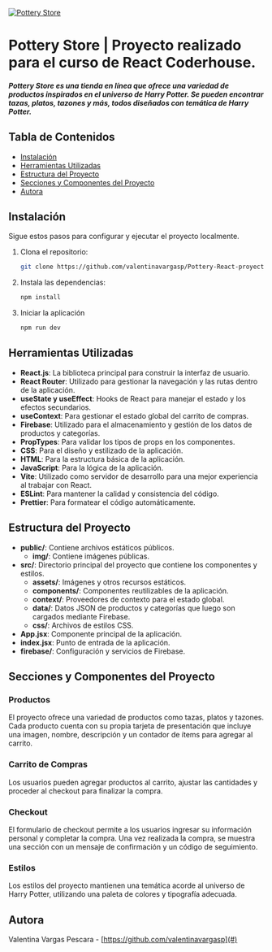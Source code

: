 [![Pottery Store](https://firebasestorage.googleapis.com/v0/b/pottery-e-commerce-d6db2.appspot.com/o/potery-store.png?alt=media&token=b14ed33b-66b2-4699-9e7f-6167515fca0c "Pottery Store")](http://gs://pottery-e-commerce-d6db2.appspot.com/potery-store.png "Pottery Store")

# **Pottery Store** | Proyecto realizado para el curso de React Coderhouse.
##### Pottery Store es una tienda en línea que ofrece una variedad de productos inspirados en el universo de Harry Potter. Se pueden encontrar tazas, platos, tazones y más, todos diseñados con temática de Harry Potter.
## Tabla de Contenidos

- [Instalación](#instalación)
- [Herramientas Utilizadas](#herramientas-utilizadas)
- [Estructura del Proyecto](#estructura-del-proyecto)
- [Secciones y Componentes del Proyecto](#secciones-y-componentes-del-proyecto)
- [Autora](#autora)


## Instalación

Sigue estos pasos para configurar y ejecutar el proyecto localmente.

1. Clona el repositorio:

    ```sh
    git clone https://github.com/valentinavargasp/Pottery-React-proyect
    ```

2. Instala las dependencias:

    ```sh
    npm install
    ```

3. Iniciar la aplicación

    ```sh
    npm run dev
    ```
## Herramientas Utilizadas

- **React.js**: La biblioteca principal para construir la interfaz de usuario.
- **React Router**: Utilizado para gestionar la navegación y las rutas dentro de la aplicación.
- **useState y useEffect**: Hooks de React para manejar el estado y los efectos secundarios.
- **useContext**: Para gestionar el estado global del carrito de compras.
- **Firebase**: Utilizado para el almacenamiento y gestión de los datos de productos y categorías.
- **PropTypes**: Para validar los tipos de props en los componentes.
- **CSS**: Para el diseño y estilizado de la aplicación.
- **HTML**: Para la estructura básica de la aplicación.
- **JavaScript**: Para la lógica de la aplicación.
- **Vite**: Utilizado como servidor de desarrollo para una mejor experiencia al trabajar con React.
- **ESLint**: Para mantener la calidad y consistencia del código.
- **Prettier**: Para formatear el código automáticamente.

## Estructura del Proyecto

- **public/**: Contiene archivos estáticos públicos.
  - **img/**: Contiene imágenes públicas.
- **src/**: Directorio principal del proyecto que contiene los componentes y estilos.
  - **assets/**: Imágenes y otros recursos estáticos.
  - **components/**: Componentes reutilizables de la aplicación.
  - **context/**: Proveedores de contexto para el estado global.
  - **data/**: Datos JSON de productos y categorías que luego son cargados mediante Firebase.
  - **css/**: Archivos de estilos CSS.
- **App.jsx**: Componente principal de la aplicación.
- **index.jsx**: Punto de entrada de la aplicación.
- **firebase/**: Configuración y servicios de Firebase.

## Secciones y Componentes del Proyecto

### Productos
El proyecto ofrece una variedad de productos como tazas, platos y tazones. Cada producto cuenta con su propia tarjeta de presentación que incluye una imagen, nombre, descripción y un contador de ítems para agregar al carrito.

### Carrito de Compras
Los usuarios pueden agregar productos al carrito, ajustar las cantidades y proceder al checkout para finalizar la compra.

### Checkout
El formulario de checkout permite a los usuarios ingresar su información personal y completar la compra. Una vez realizada la compra, se muestra una sección con un mensaje de confirmación y un código de seguimiento.

### Estilos
Los estilos del proyecto mantienen una temática acorde al universo de Harry Potter, utilizando una paleta de colores y tipografía adecuada.


## Autora
Valentina Vargas Pescara - [https://github.com/valentinavargasp](#)
